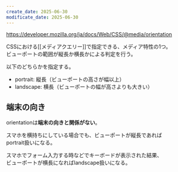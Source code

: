 ```yaml
---
create_date: 2025-06-30
modificate_date: 2025-06-30
---
```

<https://developer.mozilla.org/ja/docs/Web/CSS/@media/orientation>

CSSにおける[[メディアクエリー]]で指定できる、メディア特性の1つ。  
ビューポートの範囲が縦長か横長かによる判定を行う。

以下のどちらかを指定する。

* portrait: 縦長（ビューポートの高さが幅以上）
* landscape: 横長（ビューポートの幅が高さよりも大きい）

## 端末の向き
orientationは**端末の向きと関係がない**。

スマホを横持ちにしている場合でも、ビューポートが縦長であれば  
portrait扱いになる。

スマホでフォーム入力する時などでキーボードが表示された結果、  
ビューポートが横長になればlandscape扱いになる。